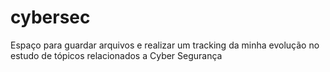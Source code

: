 # cybersec
Espaço para guardar arquivos e realizar um tracking da minha evolução no estudo de tópicos relacionados a Cyber Segurança
